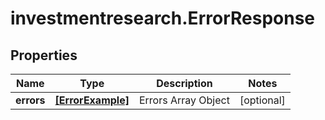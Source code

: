 # investmentresearch.ErrorResponse

## Properties

Name | Type | Description | Notes
------------ | ------------- | ------------- | -------------
**errors** | [**[ErrorExample]**](ErrorExample.md) | Errors Array Object | [optional] 


